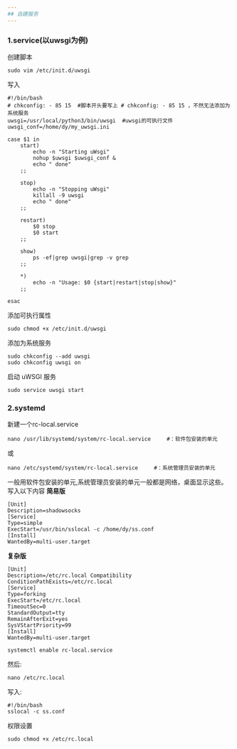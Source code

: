 ```yaml
---
## 自建服务
---
```

### 1.service(以uwsgi为例)
创建脚本
```
sudo vim /etc/init.d/uwsgi
```
写入
```
#!/bin/bash
# chkconfig: - 85 15  #脚本开头要写上 # chkconfig: - 85 15 ，不然无法添加为系统服务
uwsgi=/usr/local/python3/bin/uwsgi  #uwsgi的可执行文件
uwsgi_conf=/home/dy/my_uwsgi.ini

case $1 in
    start)
        echo -n "Starting uWsgi"
        nohup $uwsgi $uwsgi_conf &
        echo " done"
    ;;

    stop)
        echo -n "Stopping uWsgi"
        killall -9 uwsgi
        echo " done"
    ;;

    restart)
        $0 stop
        $0 start
    ;;

    show)
        ps -ef|grep uwsgi|grep -v grep
    ;;

    *)
        echo -n "Usage: $0 {start|restart|stop|show}"
    ;;

esac
```
添加可执行属性
```
sudo chmod +x /etc/init.d/uwsgi
```
添加为系统服务
```
sudo chkconfig --add uwsgi
sudo chkconfig uwsgi on
```
启动 uWSGI 服务
```
sudo service uwsgi start
```

### 2.systemd
新建一个rc-local.service
```
nano /usr/lib/systemd/system/rc-local.service     #：软件包安装的单元
```
或
```
nano /etc/systemd/system/rc-local.service     #：系统管理员安装的单元
```
一般用软件包安装的单元,系统管理员安装的单元一般都是网络，桌面显示这些。
写入以下内容
__简易版__
```
[Unit]
Description=shadowsocks
[Service]
Type=simple
ExecStart=/usr/bin/sslocal -c /home/dy/ss.conf
[Install]
WantedBy=multi-user.target
```
__复杂版__
```
[Unit]
Description=/etc/rc.local Compatibility
ConditionPathExists=/etc/rc.local
[Service]
Type=forking
ExecStart=/etc/rc.local
TimeoutSec=0
StandardOutput=tty
RemainAfterExit=yes
SysVStartPriority=99
[Install]
WantedBy=multi-user.target
```
```
systemctl enable rc-local.service
```
然后:
```
nano /etc/rc.local
```
写入:
```
#!/bin/bash
sslocal -c ss.conf
```
权限设置
```
sudo chmod +x /etc/rc.local
```
